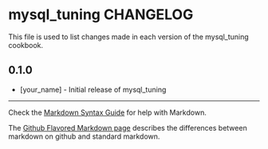 mysql_tuning CHANGELOG
======================

This file is used to list changes made in each version of the mysql_tuning cookbook.

0.1.0
-----
- [your_name] - Initial release of mysql_tuning

- - -
Check the [Markdown Syntax Guide](http://daringfireball.net/projects/markdown/syntax) for help with Markdown.

The [Github Flavored Markdown page](http://github.github.com/github-flavored-markdown/) describes the differences between markdown on github and standard markdown.
